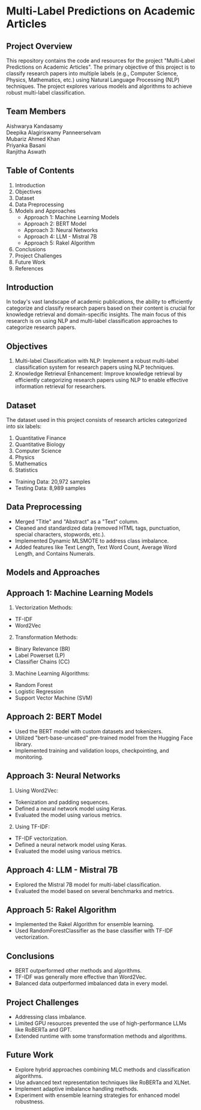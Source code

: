 # Multi-Label Predictions on Academic Articles
## Project Overview
This repository contains the code and resources for the project "Multi-Label Predictions on Academic Articles". The primary objective of this project is to classify research papers into multiple labels (e.g., Computer Science, Physics, Mathematics, etc.) using Natural Language Processing (NLP) techniques. The project explores various models and algorithms to achieve robust multi-label classification.

## Team Members
Aishwarya Kandasamy  
Deepika Alagiriswamy Panneerselvam  
Mubariz Ahmed Khan  
Priyanka Basani  
Ranjitha Aswath  

## Table of Contents
1. Introduction
2. Objectives
3. Dataset
4. Data Preprocessing
5. Models and Approaches
	- Approach 1: Machine Learning Models
	- Approach 2: BERT Model
	- Approach 3: Neural Networks
	- Approach 4: LLM - Mistral 7B
	- Approach 5: Rakel Algorithm
6. Conclusions
7. Project Challenges
8. Future Work
9. References

## Introduction
In today's vast landscape of academic publications, the ability to efficiently categorize and classify research papers based on their content is crucial for knowledge retrieval and domain-specific insights. The main focus of this research is on using NLP and multi-label classification approaches to categorize research papers.

## Objectives
1. Multi-label Classification with NLP: Implement a robust multi-label classification system for research papers using NLP techniques.
2. Knowledge Retrieval Enhancement: Improve knowledge retrieval by efficiently categorizing research papers using NLP to enable effective information retrieval for researchers.

## Dataset
The dataset used in this project consists of research articles categorized into six labels:
1. Quantitative Finance
2. Quantitative Biology
3. Computer Science
4. Physics
5. Mathematics
6. Statistics
- Training Data: 20,972 samples
- Testing Data: 8,989 samples

## Data Preprocessing
- Merged "Title" and "Abstract" as a "Text" column.
- Cleaned and standardized data (removed HTML tags, punctuation, special characters, stopwords, etc.).
- Implemented Dynamic MLSMOTE to address class imbalance.
- Added features like Text Length, Text Word Count, Average Word Length, and Contains Numerals.

## Models and Approaches
## Approach 1: Machine Learning Models
1. Vectorization Methods:
- TF-IDF
- Word2Vec

2. Transformation Methods:
- Binary Relevance (BR)
- Label Powerset (LP)
- Classifier Chains (CC)

3. Machine Learning Algorithms:
- Random Forest
- Logistic Regression
- Support Vector Machine (SVM)

## Approach 2: BERT Model
- Used the BERT model with custom datasets and tokenizers.
- Utilized "bert-base-uncased" pre-trained model from the Hugging Face library.
- Implemented training and validation loops, checkpointing, and monitoring.

## Approach 3: Neural Networks
1. Using Word2Vec:
- Tokenization and padding sequences.
- Defined a neural network model using Keras.
- Evaluated the model using various metrics.

2. Using TF-IDF:
- TF-IDF vectorization.
- Defined a neural network model using Keras.
- Evaluated the model using various metrics.

## Approach 4: LLM - Mistral 7B
- Explored the Mistral 7B model for multi-label classification.
- Evaluated the model based on several benchmarks and metrics.

## Approach 5: Rakel Algorithm
- Implemented the Rakel Algorithm for ensemble learning.
- Used RandomForestClassifier as the base classifier with TF-IDF vectorization.

## Conclusions
- BERT outperformed other methods and algorithms.
- TF-IDF was generally more effective than Word2Vec.
- Balanced data outperformed imbalanced data in every model.

## Project Challenges
- Addressing class imbalance.
- Limited GPU resources prevented the use of high-performance LLMs like RoBERTa and GPT.
- Extended runtime with some transformation methods and algorithms.

## Future Work
- Explore hybrid approaches combining MLC methods and classification algorithms.
- Use advanced text representation techniques like RoBERTa and XLNet.
- Implement adaptive imbalance handling methods.
- Experiment with ensemble learning strategies for enhanced model robustness.
